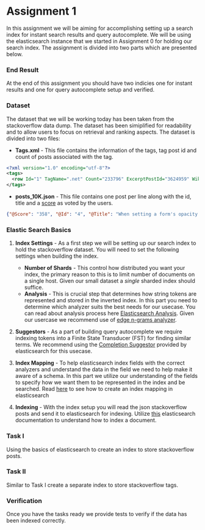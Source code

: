 # Assignment 1
In this assignment we will be aiming for accomplishing setting up a search index for instant search results and query autocomplete. We will be using the elasticsearch instance that we started in Assignment 0 for holding our search index. The assignment is divided into two parts which are presented below.

### End Result
At the end of this assignment you should have two indicies one for instant results and one for query autocomplete setup and verified.

### Dataset
The dataset that we will be working today has been taken from the stackoverflow data dump. The dataset has been simiplified for readability and to allow users to focus on retrieval and ranking aspects. The dataset is divided into two files:
* **Tags.xml** - This file contains the information of the tags, tag post id and count of posts associated with the tag.
```xml
<?xml version="1.0" encoding="utf-8"?>
<tags>
  <row Id="1" TagName=".net" Count="233796" ExcerptPostId="3624959" WikiPostId="3607476" />
</tags>  
```

* **posts_10K.json** - This file contains one post per line along with the id, title and a [score](http://meta.stackexchange.com/questions/229255/what-is-the-score-of-a-post) as voted by the users.
```json
{"@Score": "358", "@Id": "4", "@Title": "When setting a form's opacity should I use a decimal or double?"}
```
### Elastic Search Basics

1. **Index Settings** - As a first step we will be setting up our search index to hold the stackoverflow dataset. You will need to set the following settings when building the index.
    * **Number of Shards** - This control how distributed you want your index, the primary reason to this is to limit number of documents on a single host. Given our small dataset a *single* sharded index should suffice.
    * **Analysis** - This is crucial step that determines how string tokens are represented and stored in the inverted index. In this part you need to determine which analyzer suits the best needs for our usecase. You can read about analysis process here [Elasticsearch Analysis](https://www.elastic.co/blog/found-text-analysis-part-1). Given our usercase we recommend use of [edge n-grams analyzer](https://www.elastic.co/blog/found-text-analysis-part-1#using-ngrams-for-advanced-token-searches).

2. **Suggestors** - As a part of building query autocomplete we require indexing tokens into a Finite State Transducer (FST) for finding similar terms. We recommend using the [Completion Suggestor](https://www.elastic.co/guide/en/elasticsearch/reference/current/search-suggesters-completion.html) provided by elasticsearch for this usecase. 
    
3. **Index Mapping** - To help elasticsearch index fields with the correct analyzers and understand the data in the field we need to help make it aware of a schema. In this part we utilize our understanding of the fields to specify how we want them to be represented in the index and be searched. Read [here](https://www.elastic.co/blog/found-elasticsearch-mapping-introduction) to see how to create an index mapping in elasticsearch       

4. **Indexing** - With the index setup you will read the json stackoverflow posts and send it to elasticsearch for indexing. Utilize [this](https://www.elastic.co/guide/en/elasticsearch/guide/current/index-doc.html) elasticsearch documentation to understand how to index a document.

### Task I
Using the basics of elasticsearch to create an index to store stackoverflow posts. 

### Task II
Similar to Task I create a separate index to store stackoverflow tags.

### Verification
Once you have the tasks ready we provide tests to verify if the data has been indexed correctly. 
